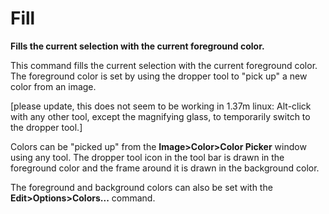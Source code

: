 # Fill

**Fills the current selection with the current foreground color.**

This command fills the current selection with the current foreground
color. The foreground color is set by using the dropper tool to \"pick
up\" a new color from an image.

\[please update, this does not seem to be working in 1.37m linux:
Alt-click with any other tool, except the magnifying glass, to
temporarily switch to the dropper tool.\]

Colors can be \"picked up\" from the **Image\>Color\>Color Picker**
window using any tool. The dropper tool icon in the tool bar is drawn in
the foreground color and the frame around it is drawn in the background
color.

The foreground and background colors can also be set with the
**Edit\>Options\>Colors\...** command.
